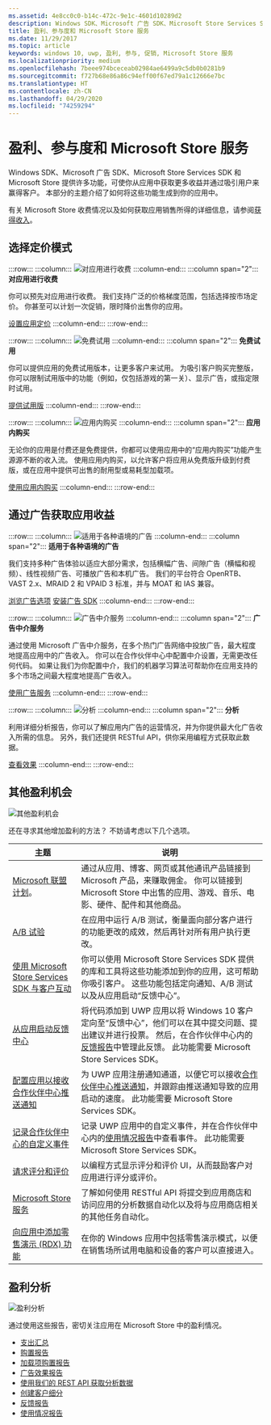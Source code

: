 ```yaml
---
ms.assetid: 4e8cc0c0-b14c-472c-9e1c-4601d10289d2
description: Windows SDK、Microsoft 广告 SDK、Microsoft Store Services SDK 和 Microsoft Store 提供许多功能，可使你从应用中获取更多收益并通过吸引用户来赢得客户。
title: 盈利、参与度和 Microsoft Store 服务
ms.date: 11/29/2017
ms.topic: article
keywords: windows 10, uwp, 盈利, 参与, 促销, Microsoft Store 服务
ms.localizationpriority: medium
ms.openlocfilehash: 7beee974bceceab02984ae6499a9c5db0b0281b9
ms.sourcegitcommit: f727b68e86a86c94eff00f67ed79a1c12666e7bc
ms.translationtype: HT
ms.contentlocale: zh-CN
ms.lasthandoff: 04/29/2020
ms.locfileid: "74259294"
---
```

# <a name="monetization-engagement-and-store-services"></a>盈利、参与度和 Microsoft Store 服务

Windows SDK、Microsoft 广告 SDK、Microsoft Store Services SDK 和 Microsoft Store 提供许多功能，可使你从应用中获取更多收益并通过吸引用户来赢得客户。 本部分的主题介绍了如何将这些功能生成到你的应用中。

有关 Microsoft Store 收费情况以及如何获取应用销售所得的详细信息，请参阅[获得收入](../publish/getting-paid-apps.md)。

## <a name="choose-a-pricing-model"></a>选择定价模式

:::row:::
    :::column:::
        ![对应用进行收费](images/pricing-charge-price.png)
    :::column-end:::
    :::column span="2":::
**对应用进行收费**

你可以预先对应用进行收费。 我们支持广泛的价格梯度范围，包括选择按市场定价。 你甚至可以计划一次促销，限时降价出售你的应用。

[设置应用定价](../publish/set-app-pricing-and-availability.md)
    :::column-end:::
:::row-end:::

:::row:::
    :::column:::
        ![免费试用](images/pricing-free-trial.png)
    :::column-end:::
    :::column span="2":::
**免费试用**

你可以提供应用的免费试用版本，让更多客户来试用。 为吸引客户购买完整版，你可以限制试用版中的功能（例如，仅包括游戏的第一关）、显示广告，或指定限时试用。

[提供试用版](in-app-purchases-and-trials.md)
    :::column-end:::
:::row-end:::

:::row:::
    :::column:::
        ![应用内购买](images/pricing-in-app-purchases.png)
    :::column-end:::
    :::column span="2":::
**应用内购买**

无论你的应用是付费还是免费提供，你都可以使用应用中的“应用内购买”功能产生源源不断的收入流。 使用应用内购买，以允许客户将应用从免费版升级到付费版，或在应用中提供可出售的耐用型或易耗型加载项。

[使用应用内购买](in-app-purchases-and-trials.md)
    :::column-end:::
:::row-end:::

## <a name="monetize-your-app-with-ads"></a>通过广告获取应用收益

:::row:::
    :::column:::
        ![适用于各种语境的广告](images/monetize-ads-every-context.png)
    :::column-end:::
    :::column span="2":::
**适用于各种语境的广告**

我们支持多种广告体验以适应大部分需求，包括横幅广告、间隙广告（横幅和视频）、线性视频广告、可播放广告和本机广告。 我们的平台符合 OpenRTB、VAST 2.x、MRAID 2 和 VPAID 3 标准，并与 MOAT 和 IAS 兼容。

[浏览广告选项](../publish/create-an-ad-campaign-for-your-app.md)
[安装广告 SDK](https://marketplace.visualstudio.com/items?itemName=AdMediator.MicrosoftAdvertisingSDK)
    :::column-end:::
:::row-end:::

:::row:::
    :::column:::
        ![广告中介服务](images/monetize-ad-mediation-service.png)
    :::column-end:::
    :::column span="2":::
**广告中介服务**

通过使用 Microsoft 广告中介服务，在多个热门广告网络中投放广告，最大程度地提高应用中的广告收入。 你可以在合作伙伴中心中配置中介设置，无需更改任何代码。 如果让我们为你配置中介，我们的机器学习算法可帮助你在应用支持的多个市场之间最大程度地提高广告收入。

[使用广告服务](https://blogs.windows.com/windowsdeveloper/2017/05/08/announcing-microsofts-ad-mediation-service/)
    :::column-end:::
:::row-end:::

:::row:::
    :::column:::
        ![分析](images/monetize-analytics-pie-chart.png)
    :::column-end:::
    :::column span="2":::
**分析**

利用详细分析报告，你可以了解应用内广告的运营情况，并为你提供最大化广告收入所需的信息。 另外，我们还提供 RESTful API，供你采用编程方式获取此数据。

[查看效果](../publish/advertising-performance-report.md)
    :::column-end:::
:::row-end:::

## <a name="other-monetization-opportunities"></a>其他盈利机会

![其他盈利机会](images/monetize-other-opportunities.png)

还在寻求其他增加盈利的方法？ 不妨请考虑以下几个选项。

 主题                | 说明                 |
|--------------------|-----------------------------|
| [Microsoft 联盟计划](https://www.microsoftaffiliates.com/)。 | 通过从应用、博客、网页或其他通讯产品链接到 Microsoft 产品，来赚取佣金。 你可以链接到 Microsoft Store 中出售的应用、游戏、音乐、电影、硬件、配件和其他商品。
| [A/B 试验](https://docs.microsoft.com/windows/uwp/monetize/run-app-experiments-with-a-b-testing) | 在应用中运行 A/B 测试，衡量面向部分客户进行的功能更改的成效，然后再针对所有用户执行更改。
| [使用 Microsoft Store Services SDK 与客户互动](microsoft-store-services-sdk.md) | 你可以使用 Microsoft Store Services SDK 提供的库和工具将这些功能添加到你的应用，这可帮助你吸引客户。 这些功能包括定向通知、A/B 测试以及从应用启动“反馈中心”。
| [从应用启动反馈中心](launch-feedback-hub-from-your-app.md) | 将代码添加到 UWP 应用以将 Windows 10 客户定向至“反馈中心”，他们可以在其中提交问题、提出建议并进行投票。 然后，在合作伙伴中心内的[反馈报告](../publish/feedback-report.md)中管理此反馈。 此功能需要 Microsoft Store Services SDK。 
| [配置应用以接收合作伙伴中心推送通知](configure-your-app-to-receive-dev-center-notifications.md) | 为 UWP 应用注册通知通道，以便它可以接收[合作伙伴中心推送通知](../publish/send-push-notifications-to-your-apps-customers.md)，并跟踪由推送通知导致的应用启动的速度。 此功能需要 Microsoft Store Services SDK。
| [记录合作伙伴中心的自定义事件](log-custom-events-for-dev-center.md) | 记录 UWP 应用中的自定义事件，并在合作伙伴中心内的[使用情况报告](../publish/usage-report.md)中查看事件。 此功能需要 Microsoft Store Services SDK。
| [请求评分和评价](request-ratings-and-reviews.md) | 以编程方式显示评分和评价 UI，从而鼓励客户对应用进行评分或评价。
| [Microsoft Store 服务](using-windows-store-services.md) | 了解如何使用 RESTful API 将提交到应用商店和访问应用的分析数据自动化以及将与应用商店相关的其他任务自动化。
| [向应用中添加零售演示 (RDX) 功能](retail-demo-experience.md) | 在你的 Windows 应用中包括零售演示模式，以便在销售场所试用电脑和设备的客户可以直接进入。

## <a name="monetization-analytics"></a>盈利分析

![盈利分析](images/monetize-analytics.png)

通过使用这些报告，密切关注应用在 Microsoft Store 中的盈利情况。

- [支出汇总](../publish/payout-summary.md)
- [购置报告](../publish/acquisitions-report.md)
- [加载项购置报告](../publish/add-on-acquisitions-report.md)
- [广告效果报告](../publish/advertising-performance-report.md)
- [使用我们的 REST API 获取分析数据](access-analytics-data-using-windows-store-services.md)
- [创建客户细分](../publish/create-customer-segments.md)
- [反馈报告](../publish/feedback-report.md)
- [使用情况报告](../publish/usage-report.md)
